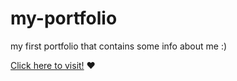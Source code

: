 # my-portfolio
my first portfolio that contains some info about me :)

<a href="https://julianadesa-portfolio.netlify.app">Click here to visit!<a/> ❤️

